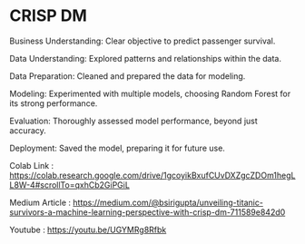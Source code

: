 # CRISP DM
Business Understanding: Clear objective to predict passenger survival.

Data Understanding: Explored patterns and relationships within the data.

Data Preparation: Cleaned and prepared the data for modeling.

Modeling: Experimented with multiple models, choosing Random Forest for its strong performance.

Evaluation: Thoroughly assessed model performance, beyond just accuracy.

Deployment: Saved the model, preparing it for future use.

Colab Link : https://colab.research.google.com/drive/1gcoyikBxufCUvDXZgcZDOm1hegLL8W-4#scrollTo=qxhCb2GiPGiL

Medium Article : https://medium.com/@bsirigupta/unveiling-titanic-survivors-a-machine-learning-perspective-with-crisp-dm-711589e842d0

Youtube : https://youtu.be/UGYMRg8Rfbk
